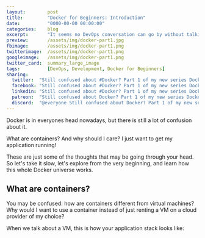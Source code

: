 ```yaml
---
layout:        post
title:         "Docker for Beginners: Introduction"
date:          "0000-00-00 00:00:00"
categories:    blog
excerpt:       "It seems no DevOps conversation can go by without talking about Docker. But what is Docker and how do you use it?"
preview:       /assets/img/docker-part1.jpg
fbimage:       /assets/img/docker-part1.png
twitterimage:  /assets/img/docker-part1.png
googleimage:   /assets/img/docker-part1.png
twitter_card:  summary_large_image
tags:          [DevOps, Development, Docker for Beginners]
sharing:
  twitter:  "Still confused about #Docker? Part 1 of my new series Docker for Beginners is out!" 
  facebook: "Still confused about #Docker? Part 1 of my new series Docker for Beginners is out!"
  linkedin: "Still confused about #Docker? Part 1 of my new series Docker for Beginners is out!"
  patreon:  "Still confused about Docker? Part 1 of my new series Docker for Beginners is out!"
  discord:  "@everyone Still confused about Docker? Part 1 of my new series Docker for Beginners is out!"
---
```


Docker is in everyones head nowadays, but there is still a lot of confusion about it.

What are containers? And why should I care? I just want to get my application running!

These are just some of the thoughts that may be going through your head. So let's take it slow, let's explore from
the very beginning, and learn how this whole Docker universe works.

## What are containers?

You may be confused: how are containers different from virtual machines? Why would I want to use a container instead
of just renting a VM on a cloud provider of my choice?

When we talk about a VM, this is how your application stack looks like:
